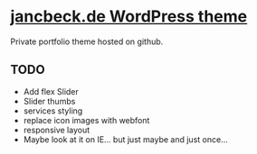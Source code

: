 # [jancbeck.de WordPress theme](http://www.jancbeck.de/)

Private portfolio theme hosted on github.

## TODO

* Add flex Slider
* Slider thumbs
* services styling
* replace icon images with webfont
* responsive layout
* Maybe look at it on IE… but just maybe and just once…
